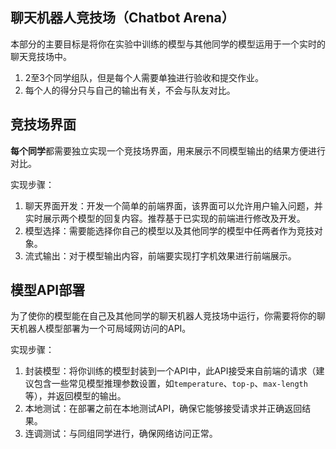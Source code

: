 ## 聊天机器人竞技场（Chatbot Arena）

本部分的主要目标是将你在实验中训练的模型与其他同学的模型运用于一个实时的聊天竞技场中。
1. 2至3个同学组队，但是每个人需要单独进行验收和提交作业。
2. 每个人的得分只与自己的输出有关，不会与队友对比。

## 竞技场界面

<strong>每个同学</strong>都需要独立实现一个竞技场界面，用来展示不同模型输出的结果方便进行对比。

实现步骤：
1. 聊天界面开发：开发一个简单的前端界面，该界面可以允许用户输入问题，并实时展示两个模型的回复内容。推荐基于已实现的前端进行修改及开发。
2. 模型选择：需要能选择你自己的模型以及其他同学的模型中任两者作为竞技对象。
3. 流式输出：对于模型输出内容，前端要实现打字机效果进行前端展示。

## 模型API部署

为了使你的模型能在自己及其他同学的聊天机器人竞技场中运行，你需要将你的聊天机器人模型部署为一个可局域网访问的API。

实现步骤：
1. 封装模型：将你训练的模型封装到一个API中，此API接受来自前端的请求（建议包含一些常见模型推理参数设置，如`temperature`、`top-p`、`max-length`等），并返回模型的输出。
2. 本地测试：在部署之前在本地测试API，确保它能够接受请求并正确返回结果。
3. 连调测试：与同组同学进行，确保网络访问正常。

<!-- ## 服务器资源

为了让大家能够顺利完成作业。避免硬件资源限制，我们会为大家提供服务器资源供大家使用。

- 每台服务器有8张24G的显卡。每次程序运行大约需要10G显存，理论上一张显卡最多可以跑2个程序

- 平均11人使用一台服务器。建议尽量平均使用资源

###服务器的使用

要使用服务器进行开发，需要通过 ssh 连接到服务器上，使用命令行进行操作

<...TODO...>

- 使用 ssh 连接服务器，所有机器通过端口`12272`访问

  ```
  mac：ssh <账号>@ip -p 12272
  
  windows：使用 xshell 等支持 ssh 的软件
  ```

- 激活 conda 环境。我们在服务器上为大家配置了共享 conda 环境，登入服务器后环境会自动激活。由于环境为服务器上所有同学共享，请大家不要随意通过 pip 安装 package。

- 需要的代码和数据可以放在个人目录下进行 `/home/p y<学号>`，不同成员目录禁止相互访问。

- 服务器和本地之间的文件传输可以用`scp`实现。windows 下可以用`xftp`。

- 可以通过 `CUDA_VISIBLE_DEVICES=x` 来约束使用哪一张显卡。例如：`CUDA_VISIBLE_DEVICES=4 python main.py`为使用4号显卡来运行程序

- 可以利用`nvidia-smi`查看GPU使用情况

- 账号通过网络学堂作业下发 -->
